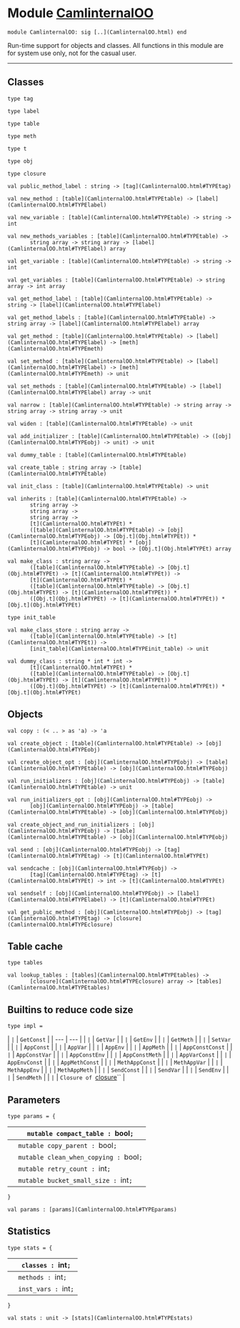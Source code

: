 # Module [CamlinternalOO](type_CamlinternalOO.html)


```
module CamlinternalOO: sig [..](CamlinternalOO.html) end
```


Run-time support for objects and classes.
 All functions in this module are for system use only, not for the
 casual user.





---

## Classes


```
type tag 
```

```
type label 
```

```
type table 
```

```
type meth 
```

```
type t 
```

```
type obj 
```

```
type closure 
```

```
val public_method_label : string -> [tag](CamlinternalOO.html#TYPEtag)
```

```
val new_method : [table](CamlinternalOO.html#TYPEtable) -> [label](CamlinternalOO.html#TYPElabel)
```

```
val new_variable : [table](CamlinternalOO.html#TYPEtable) -> string -> int
```

```
val new_methods_variables : [table](CamlinternalOO.html#TYPEtable) ->  
       string array -> string array -> [label](CamlinternalOO.html#TYPElabel) array
```

```
val get_variable : [table](CamlinternalOO.html#TYPEtable) -> string -> int
```

```
val get_variables : [table](CamlinternalOO.html#TYPEtable) -> string array -> int array
```

```
val get_method_label : [table](CamlinternalOO.html#TYPEtable) -> string -> [label](CamlinternalOO.html#TYPElabel)
```

```
val get_method_labels : [table](CamlinternalOO.html#TYPEtable) -> string array -> [label](CamlinternalOO.html#TYPElabel) array
```

```
val get_method : [table](CamlinternalOO.html#TYPEtable) -> [label](CamlinternalOO.html#TYPElabel) -> [meth](CamlinternalOO.html#TYPEmeth)
```

```
val set_method : [table](CamlinternalOO.html#TYPEtable) -> [label](CamlinternalOO.html#TYPElabel) -> [meth](CamlinternalOO.html#TYPEmeth) -> unit
```

```
val set_methods : [table](CamlinternalOO.html#TYPEtable) -> [label](CamlinternalOO.html#TYPElabel) array -> unit
```

```
val narrow : [table](CamlinternalOO.html#TYPEtable) -> string array -> string array -> string array -> unit
```

```
val widen : [table](CamlinternalOO.html#TYPEtable) -> unit
```

```
val add_initializer : [table](CamlinternalOO.html#TYPEtable) -> ([obj](CamlinternalOO.html#TYPEobj) -> unit) -> unit
```

```
val dummy_table : [table](CamlinternalOO.html#TYPEtable)
```

```
val create_table : string array -> [table](CamlinternalOO.html#TYPEtable)
```

```
val init_class : [table](CamlinternalOO.html#TYPEtable) -> unit
```

```
val inherits : [table](CamlinternalOO.html#TYPEtable) ->  
       string array ->  
       string array ->  
       string array ->  
       [t](CamlinternalOO.html#TYPEt) *  
       ([table](CamlinternalOO.html#TYPEtable) -> [obj](CamlinternalOO.html#TYPEobj) -> [Obj.t](Obj.html#TYPEt)) *  
       [t](CamlinternalOO.html#TYPEt) * [obj](CamlinternalOO.html#TYPEobj) -> bool -> [Obj.t](Obj.html#TYPEt) array
```

```
val make_class : string array ->  
       ([table](CamlinternalOO.html#TYPEtable) -> [Obj.t](Obj.html#TYPEt) -> [t](CamlinternalOO.html#TYPEt)) ->  
       [t](CamlinternalOO.html#TYPEt) *  
       ([table](CamlinternalOO.html#TYPEtable) -> [Obj.t](Obj.html#TYPEt) -> [t](CamlinternalOO.html#TYPEt)) *  
       ([Obj.t](Obj.html#TYPEt) -> [t](CamlinternalOO.html#TYPEt)) * [Obj.t](Obj.html#TYPEt)
```

```
type init_table 
```

```
val make_class_store : string array ->  
       ([table](CamlinternalOO.html#TYPEtable) -> [t](CamlinternalOO.html#TYPEt)) ->  
       [init_table](CamlinternalOO.html#TYPEinit_table) -> unit
```

```
val dummy_class : string * int * int ->  
       [t](CamlinternalOO.html#TYPEt) *  
       ([table](CamlinternalOO.html#TYPEtable) -> [Obj.t](Obj.html#TYPEt) -> [t](CamlinternalOO.html#TYPEt)) *  
       ([Obj.t](Obj.html#TYPEt) -> [t](CamlinternalOO.html#TYPEt)) * [Obj.t](Obj.html#TYPEt)
```
## Objects


```
val copy : (< .. > as 'a) -> 'a
```

```
val create_object : [table](CamlinternalOO.html#TYPEtable) -> [obj](CamlinternalOO.html#TYPEobj)
```

```
val create_object_opt : [obj](CamlinternalOO.html#TYPEobj) -> [table](CamlinternalOO.html#TYPEtable) -> [obj](CamlinternalOO.html#TYPEobj)
```

```
val run_initializers : [obj](CamlinternalOO.html#TYPEobj) -> [table](CamlinternalOO.html#TYPEtable) -> unit
```

```
val run_initializers_opt : [obj](CamlinternalOO.html#TYPEobj) ->  
       [obj](CamlinternalOO.html#TYPEobj) -> [table](CamlinternalOO.html#TYPEtable) -> [obj](CamlinternalOO.html#TYPEobj)
```

```
val create_object_and_run_initializers : [obj](CamlinternalOO.html#TYPEobj) -> [table](CamlinternalOO.html#TYPEtable) -> [obj](CamlinternalOO.html#TYPEobj)
```

```
val send : [obj](CamlinternalOO.html#TYPEobj) -> [tag](CamlinternalOO.html#TYPEtag) -> [t](CamlinternalOO.html#TYPEt)
```

```
val sendcache : [obj](CamlinternalOO.html#TYPEobj) ->  
       [tag](CamlinternalOO.html#TYPEtag) -> [t](CamlinternalOO.html#TYPEt) -> int -> [t](CamlinternalOO.html#TYPEt)
```

```
val sendself : [obj](CamlinternalOO.html#TYPEobj) -> [label](CamlinternalOO.html#TYPElabel) -> [t](CamlinternalOO.html#TYPEt)
```

```
val get_public_method : [obj](CamlinternalOO.html#TYPEobj) -> [tag](CamlinternalOO.html#TYPEtag) -> [closure](CamlinternalOO.html#TYPEclosure)
```
## Table cache


```
type tables 
```

```
val lookup_tables : [tables](CamlinternalOO.html#TYPEtables) ->  
       [closure](CamlinternalOO.html#TYPEclosure) array -> [tables](CamlinternalOO.html#TYPEtables)
```
## Builtins to reduce code size


```
type impl = 
```


| `|` | `GetConst` |
| --- | --- |
| `|` | `GetVar` |
| `|` | `GetEnv` |
| `|` | `GetMeth` |
| `|` | `SetVar` |
| `|` | `AppConst` |
| `|` | `AppVar` |
| `|` | `AppEnv` |
| `|` | `AppMeth` |
| `|` | `AppConstConst` |
| `|` | `AppConstVar` |
| `|` | `AppConstEnv` |
| `|` | `AppConstMeth` |
| `|` | `AppVarConst` |
| `|` | `AppEnvConst` |
| `|` | `AppMethConst` |
| `|` | `MethAppConst` |
| `|` | `MethAppVar` |
| `|` | `MethAppEnv` |
| `|` | `MethAppMeth` |
| `|` | `SendConst` |
| `|` | `SendVar` |
| `|` | `SendEnv` |
| `|` | `SendMeth` |
| `|` | `Closure of `[closure](CamlinternalOO.html#TYPEclosure)`` |

## Parameters


```
type params = {
```


|  | `mutable compact_table : `bool`;` |
| --- | --- |
|  | `mutable copy_parent : `bool`;` |
|  | `mutable clean_when_copying : `bool`;` |
|  | `mutable retry_count : `int`;` |
|  | `mutable bucket_small_size : `int`;` |

`}`
```
val params : [params](CamlinternalOO.html#TYPEparams)
```
## Statistics


```
type stats = {
```


|  | `classes : `int`;` |
| --- | --- |
|  | `methods : `int`;` |
|  | `inst_vars : `int`;` |

`}`
```
val stats : unit -> [stats](CamlinternalOO.html#TYPEstats)
```
